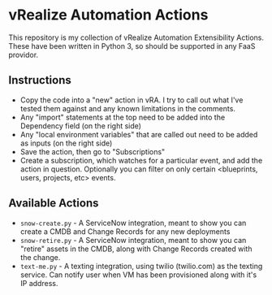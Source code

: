# vRealize Automation Actions
This repository is my collection of vRealize Automation Extensibility Actions. These have been written in Python 3, so should be supported in any FaaS providor.

## Instructions
- Copy the code into a "new" action in vRA. I try to call out what I've tested them against and any known limitations in the comments.
- Any "import" statements at the top need to be added into the Dependency field (on the right side)
- Any "local environment variables" that are called out need to be added as inputs (on the right side)
- Save the action, then go to "Subscriptions"
- Create a subscription, which watches for a particular event, and add the action in question. Optionally you can filter on only certain <blueprints, users, projects, etc> events.

## Available Actions
- `snow-create.py` - A ServiceNow integration, meant to show you can create a CMDB and Change Records for any new deployments
- `snow-retire.py` - A ServiceNow integration, meant to show you can "retire" assets in the CMDB, along with Change Records created with the change.
- `text-me.py` - A texting integration, using twilio (twilio.com) as the texting service. Can notify user when VM has been provisioned along with it's IP address.
